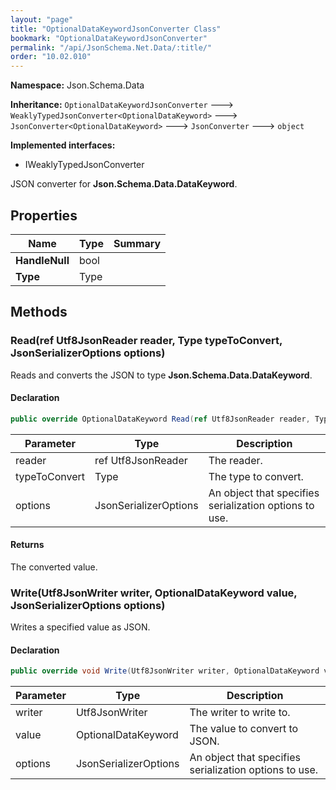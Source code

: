 ```yaml
---
layout: "page"
title: "OptionalDataKeywordJsonConverter Class"
bookmark: "OptionalDataKeywordJsonConverter"
permalink: "/api/JsonSchema.Net.Data/:title/"
order: "10.02.010"
---
```

**Namespace:** Json.Schema.Data

**Inheritance:**
`OptionalDataKeywordJsonConverter`
 🡒 
`WeaklyTypedJsonConverter<OptionalDataKeyword>`
 🡒 
`JsonConverter<OptionalDataKeyword>`
 🡒 
`JsonConverter`
 🡒 
`object`

**Implemented interfaces:**

- IWeaklyTypedJsonConverter

JSON converter for **Json.Schema.Data.DataKeyword**.

## Properties

| Name | Type | Summary |
|---|---|---|
| **HandleNull** | bool |  |
| **Type** | Type |  |

## Methods

### Read(ref Utf8JsonReader reader, Type typeToConvert, JsonSerializerOptions options)

Reads and converts the JSON to type **Json.Schema.Data.DataKeyword**.

#### Declaration

```c#
public override OptionalDataKeyword Read(ref Utf8JsonReader reader, Type typeToConvert, JsonSerializerOptions options)
```

| Parameter | Type | Description |
|---|---|---|
| reader | ref Utf8JsonReader | The reader. |
| typeToConvert | Type | The type to convert. |
| options | JsonSerializerOptions | An object that specifies serialization options to use. |


#### Returns

The converted value.

### Write(Utf8JsonWriter writer, OptionalDataKeyword value, JsonSerializerOptions options)

Writes a specified value as JSON.

#### Declaration

```c#
public override void Write(Utf8JsonWriter writer, OptionalDataKeyword value, JsonSerializerOptions options)
```

| Parameter | Type | Description |
|---|---|---|
| writer | Utf8JsonWriter | The writer to write to. |
| value | OptionalDataKeyword | The value to convert to JSON. |
| options | JsonSerializerOptions | An object that specifies serialization options to use. |


